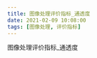 ```yaml
---
title: 图像处理评价指标_通透度
date: 2021-02-09 10:08:00
tags: [图像处理, 评价指标]
---
```


图像处理评价指标_通透度

<!--more-->

